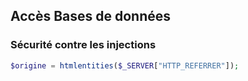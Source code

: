 ## Accès Bases de données 

### Sécurité contre les injections

```php
$origine = htmlentities($_SERVER["HTTP_REFERRER"]);
```

